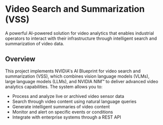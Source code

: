 # Video Search and Summarization (VSS)

A powerful AI-powered solution for video analytics that enables industrial operators to interact with their infrastructure through intelligent search and summarization of video data.

## Overview

This project implements NVIDIA's AI Blueprint for video search and summarization (VSS), which combines vision language models (VLMs), large language models (LLMs), and NVIDIA NIM™ to deliver advanced video analytics capabilities. The system allows you to:

- Process and analyze live or archived video sensor data
- Search through video content using natural language queries
- Generate intelligent summaries of video content
- Monitor and alert on specific events or conditions
- Integrate with enterprise systems through a REST API
